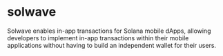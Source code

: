 # solwave

Solwave enables in-app transactions for Solana mobile dApps, allowing developers to implement in-app transactions within their mobile applications without having to build an independent wallet for their users.
